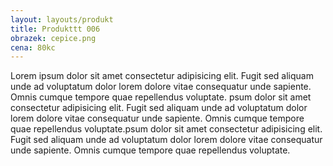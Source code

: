 ```yaml
---
layout: layouts/produkt
title: Produkttt 006
obrazek: cepice.png
cena: 80kc
---
```


Lorem ipsum dolor sit amet consectetur adipisicing elit. Fugit sed aliquam unde ad voluptatum dolor lorem dolore vitae consequatur unde sapiente. Omnis cumque tempore quae repellendus voluptate. psum dolor sit amet consectetur adipisicing elit. Fugit sed aliquam unde ad voluptatum dolor lorem dolore vitae consequatur unde sapiente. Omnis cumque tempore quae repellendus voluptate.psum dolor sit amet consectetur adipisicing elit. Fugit sed aliquam unde ad voluptatum dolor lorem dolore vitae consequatur unde sapiente. Omnis cumque tempore quae repellendus voluptate.